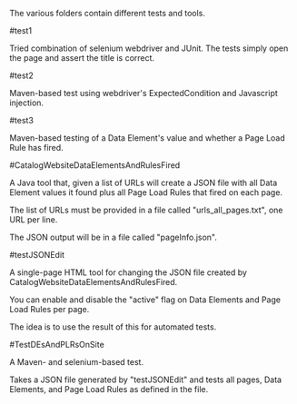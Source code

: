 The various folders contain different tests and tools.

#test1

Tried combination of selenium webdriver and JUnit. The tests simply open the page and assert the title is correct.

#test2

Maven-based test using webdriver's ExpectedCondition and Javascript injection.

#test3

Maven-based testing of a Data Element's value and whether a Page Load Rule has fired.

#CatalogWebsiteDataElementsAndRulesFired

A Java tool that, given a list of URLs will create a JSON file with all Data Element values it found plus all Page Load Rules that fired on each page.

The list of URLs must be provided in a file called "urls_all_pages.txt", one URL per line.

The JSON output will be in a file called "pageInfo.json".

#testJSONEdit

A single-page HTML tool for changing the JSON file created by CatalogWebsiteDataElementsAndRulesFired.

You can enable and disable the "active" flag on Data Elements and Page Load Rules per page.

The idea is to use the result of this for automated tests.

#TestDEsAndPLRsOnSite

A Maven- and selenium-based test.

Takes a JSON file generated by "testJSONEdit" and tests all pages, Data Elements, and Page Load Rules as defined in the file.
